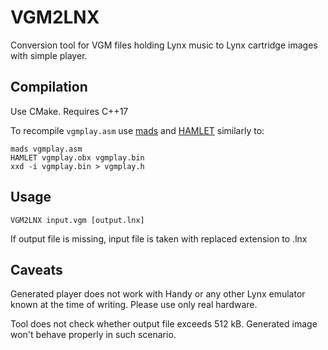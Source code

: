 # VGM2LNX
Conversion tool for VGM files holding Lynx music to Lynx cartridge images with simple player.

## Compilation

Use CMake. Requires C++17

To recompile `vgmplay.asm` use [mads](https://github.com/tebe6502/Mad-Assembler) and [HAMLET](https://github.com/laoo/HAMLET) similarly to:

```
mads vgmplay.asm
HAMLET vgmplay.obx vgmplay.bin
xxd -i vgmplay.bin > vgmplay.h
```

## Usage
```
VGM2LNX input.vgm [output.lnx]
```
If output file is missing, input file is taken with replaced extension to .lnx

## Caveats
Generated player does not work with Handy or any other Lynx emulator known at the time of writing. Please use only real hardware.

Tool does not check whether output file exceeds 512 kB. Generated image won't behave properly in such scenario.


